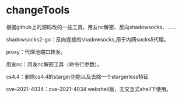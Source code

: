 # changeTools
根据github上的源码改的一些工具。用友nc解密、反向shadowsocks、......

shadowsocks2-go：反向连接的shadowsocks,用于内网socks5代理。

proxy：代理池端口转发。

用友nc：用友nc解密工具（命令行参数）。

cs4.4：删除cs4.4的starger功能以及去除一个stargerless特征

cve-2021-4034：cve-2021-4034 webshell版，无交互式shell下使用。
